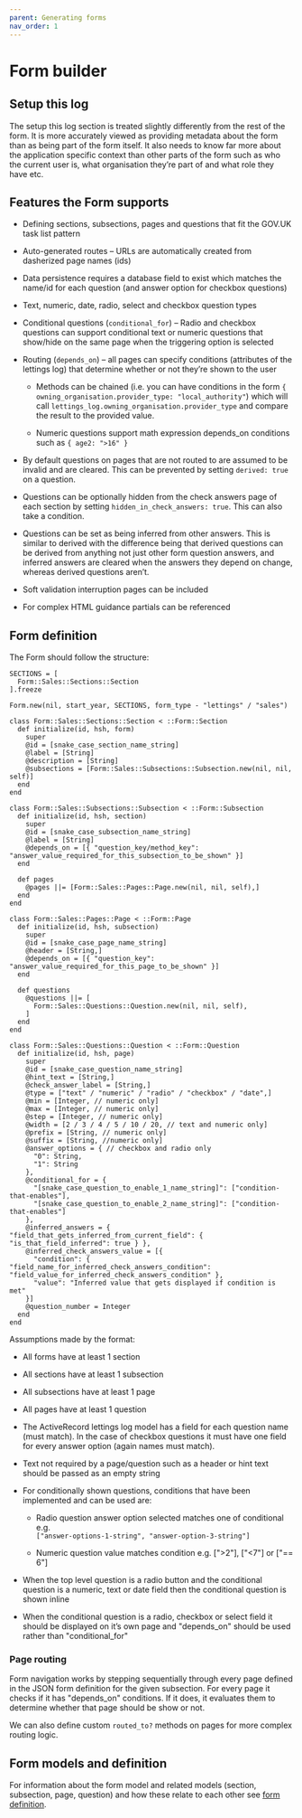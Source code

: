 ```yaml
---
parent: Generating forms
nav_order: 1
---
```


# Form builder

## Setup this log

The setup this log section is treated slightly differently from the rest of the form. It is more accurately viewed as providing metadata about the form than as being part of the form itself. It also needs to know far more about the application specific context than other parts of the form such as who the current user is, what organisation they’re part of and what role they have etc.

## Features the Form supports

- Defining sections, subsections, pages and questions that fit the GOV.UK task list pattern

- Auto-generated routes – URLs are automatically created from dasherized page names (ids)

- Data persistence requires a database field to exist which matches the name/id for each question (and answer option for checkbox questions)

- Text, numeric, date, radio, select and checkbox question types

- Conditional questions (`conditional_for`) – Radio and checkbox questions can support conditional text or numeric questions that show/hide on the same page when the triggering option is selected

- Routing (`depends_on`) – all pages can specify conditions (attributes of the lettings log) that determine whether or not they’re shown to the user

  - Methods can be chained (i.e. you can have conditions in the form `{ owning_organisation.provider_type: "local_authority"`) which will call `lettings_log.owning_organisation.provider_type` and compare the result to the provided value.

  - Numeric questions support math expression depends_on conditions such as `{ age2: ">16" }`

- By default questions on pages that are not routed to are assumed to be invalid and are cleared. This can be prevented by setting `derived: true` on a question.

- Questions can be optionally hidden from the check answers page of each section by setting `hidden_in_check_answers: true`. This can also take a condition.

- Questions can be set as being inferred from other answers. This is similar to derived with the difference being that derived questions can be derived from anything not just other form question answers, and inferred answers are cleared when the answers they depend on change, whereas derived questions aren’t.

- Soft validation interruption pages can be included

- For complex HTML guidance partials can be referenced

## Form definition

The Form should follow the structure:

```
SECTIONS = [
  Form::Sales::Sections::Section
].freeze

Form.new(nil, start_year, SECTIONS, form_type - "lettings" / "sales")

class Form::Sales::Sections::Section < ::Form::Section
  def initialize(id, hsh, form)
    super
    @id = [snake_case_section_name_string]
    @label = [String]
    @description = [String]
    @subsections = [Form::Sales::Subsections::Subsection.new(nil, nil, self)]
  end
end

class Form::Sales::Subsections::Subsection < ::Form::Subsection
  def initialize(id, hsh, section)
    super
    @id = [snake_case_subsection_name_string]
    @label = [String]
    @depends_on = [{ "question_key/method_key": "answer_value_required_for_this_subsection_to_be_shown" }]
  end

  def pages
    @pages ||= [Form::Sales::Pages::Page.new(nil, nil, self),]
  end
end

class Form::Sales::Pages::Page < ::Form::Page
  def initialize(id, hsh, subsection)
    super
    @id = [snake_case_page_name_string]
    @header = [String,]
    @depends_on = [{ "question_key": "answer_value_required_for_this_page_to_be_shown" }]
  end

  def questions
    @questions ||= [
      Form::Sales::Questions::Question.new(nil, nil, self),
    ]
  end
end

class Form::Sales::Questions::Question < ::Form::Question
  def initialize(id, hsh, page)
    super
    @id = [snake_case_question_name_string]
    @hint_text = [String,]
    @check_answer_label = [String,]
    @type = ["text" / "numeric" / "radio" / "checkbox" / "date",]
    @min = [Integer, // numeric only]
    @max = [Integer, // numeric only]
    @step = [Integer, // numeric only]
    @width = [2 / 3 / 4 / 5 / 10 / 20, // text and numeric only]
    @prefix = [String, // numeric only]
    @suffix = [String, //numeric only]
    @answer_options = { // checkbox and radio only
      "0": String,
      "1": String
    },
    @conditional_for = {
      "[snake_case_question_to_enable_1_name_string]": ["condition-that-enables"],
      "[snake_case_question_to_enable_2_name_string]": ["condition-that-enables"]
    },
    @inferred_answers = { "field_that_gets_inferred_from_current_field": { "is_that_field_inferred": true } },
    @inferred_check_answers_value = [{
      "condition": { "field_name_for_inferred_check_answers_condition": "field_value_for_inferred_check_answers_condition" },
      "value": "Inferred value that gets displayed if condition is met"
    }]
    @question_number = Integer
  end
end
```

Assumptions made by the format:

- All forms have at least 1 section

- All sections have at least 1 subsection

- All subsections have at least 1 page

- All pages have at least 1 question

- The ActiveRecord lettings log model has a field for each question name (must match). In the case of checkbox questions it must have one field for every answer option (again names must match).

- Text not required by a page/question such as a header or hint text should be passed as an empty string

- For conditionally shown questions, conditions that have been implemented and can be used are:

  - Radio question answer option selected matches one of conditional e.g.\
    `["answer-options-1-string", "answer-option-3-string"]`

  - Numeric question value matches condition e.g. [">2"], ["<7"] or ["== 6"]

- When the top level question is a radio button and the conditional question is a numeric, text or date field then the conditional question is shown inline

- When the conditional question is a radio, checkbox or select field it should be displayed on it’s own page and "depends_on" should be used rather than "conditional_for"

### Page routing

Form navigation works by stepping sequentially through every page defined in the JSON form definition for the given subsection. For every page it checks if it has "depends_on" conditions. If it does, it evaluates them to determine whether that page should be show or not.

We can also define custom `routed_to?` methods on pages for more complex routing logic.

## Form models and definition

For information about the form model and related models (section, subsection, page, question) and how these relate to each other see [form definition](/form/definition).
